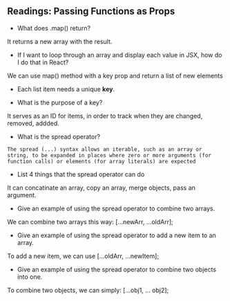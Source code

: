 ## Readings: Passing Functions as Props

- What does .map() return?

It returns a new array with the result.

- If I want to loop through an array and display each value in JSX, how do I do that in React?

We can use map() method with a key prop and return a list of new elements 

- Each list item needs a unique **key**.

- What is the purpose of a key?

It serves as an ID for items, in order to track when they are changed, removed, addded.

- What is the spread operator?

`The spread (...) syntax allows an iterable, such as an array or string, to be expanded in places where zero or more arguments (for function calls) or elements (for array literals) are expected`

- List 4 things that the spread operator can do

It can concatinate an array, copy an array, merge objects, pass an argument. 

- Give an example of using the spread operator to combine two arrays.

We can combine two arrays this way: [...newArr, ...oldArr];

- Give an example of using the spread operator to add a new item to an array.

To add a new item, we can use [...oldArr, ...newItem];

- Give an example of using the spread operator to combine two objects into one.

To combine two objects, we can simply: [...obj1, ... obj2];








